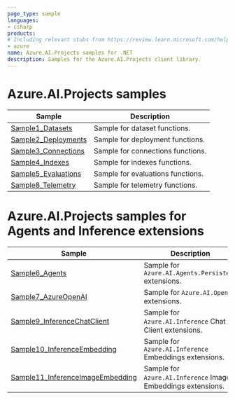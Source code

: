 ```yaml
---
page_type: sample
languages:
- csharp
products:
# Including relevant stubs from https://review.learn.microsoft.com/help/contribute/metadata-taxonomies#product
- azure
name: Azure.AI.Projects samples for .NET
description: Samples for the Azure.AI.Projects client library.
---
```

<!-- TODO: update the links once the samples are in main (currently linking to feature/azure-ai-projects-1dp branch) -->
# Azure.AI.Projects samples

| Sample | Description |
| ------ | ----------- |
| [Sample1_Datasets](https://github.com/Azure/azure-sdk-for-net/blob/feature/azure-ai-projects-1dp/sdk/ai/Azure.AI.Projects/samples/Sample1_Datasets.md) | Sample for dataset functions. |
| [Sample2_Deployments](https://github.com/Azure/azure-sdk-for-net/blob/feature/azure-ai-projects-1dp/sdk/ai/Azure.AI.Projects/samples/Sample2_Deployments.md) | Sample for deployment functions. |
| [Sample3_Connections](https://github.com/Azure/azure-sdk-for-net/blob/feature/azure-ai-projects-1dp/sdk/ai/Azure.AI.Projects/samples/Sample3_Connections.md) | Sample for connections functions. |
| [Sample4_Indexes](https://github.com/Azure/azure-sdk-for-net/blob/feature/azure-ai-projects-1dp/sdk/ai/Azure.AI.Projects/samples/Sample4_Indexes.md) | Sample for indexes functions. |
| [Sample5_Evaluations](https://github.com/Azure/azure-sdk-for-net/blob/feature/azure-ai-projects-1dp/sdk/ai/Azure.AI.Projects/samples/Sample5_Evaluations.md) | Sample for evaluations functions. |
| [Sample8_Telemetry](https://github.com/Azure/azure-sdk-for-net/blob/feature/azure-ai-projects-1dp/sdk/ai/Azure.AI.Projects/samples/Sample8_Telemetry.md) | Sample for telemetry functions. |

# Azure.AI.Projects samples for Agents and Inference extensions

| Sample | Description |
| ------ | ----------- |
| [Sample6_Agents](https://github.com/Azure/azure-sdk-for-net/blob/feature/azure-ai-projects-1dp/sdk/ai/Azure.AI.Projects/samples/Sample6_Agents.md) | Sample for `Azure.AI.Agents.Persistent` extensions. |
| [Sample7_AzureOpenAI](https://github.com/Azure/azure-sdk-for-net/blob/feature/azure-ai-projects-1dp/sdk/ai/Azure.AI.Projects/samples/Sample7_AzureOpenAI.md) | Sample for `Azure.AI.OpenAI` extensions. |
| [Sample9_InferenceChatClient](https://github.com/Azure/azure-sdk-for-net/blob/feature/azure-ai-projects-1dp/sdk/ai/Azure.AI.Projects/samples/Sample9_InferenceChatClient.md) | Sample for `Azure.AI.Inference` Chat Client extensions. |
| [Sample10_InferenceEmbedding](https://github.com/Azure/azure-sdk-for-net/blob/feature/azure-ai-projects-1dp/sdk/ai/Azure.AI.Projects/samples/Sample10_InferenceEmbedding.md) | Sample for `Azure.AI.Inference` Embeddings extensions. |
| [Sample11_InferenceImageEmbedding](https://github.com/Azure/azure-sdk-for-net/blob/feature/azure-ai-projects-1dp/sdk/ai/Azure.AI.Projects/samples/Sample11_InferenceImageEmbedding.md) | Sample for `Azure.AI.Inference` Image Embeddings extensions. |